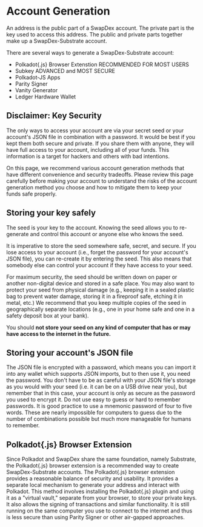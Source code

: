 # Account Generation

An address is the public part of a SwapDex account. The private part is the key used to access this address. The public and private parts together make up a SwapDex-Substrate account.

There are several ways to generate a SwapDex-Substrate account:

- Polkadot{.js} Browser Extenstion RECOMMENDED FOR MOST USERS
- Subkey ADVANCED and MOST SECURE
- Polkadot-JS Apps
- Parity Signer
- Vanity Generator
- Ledger Hardware Wallet

## Disclaimer: Key Security

The only ways to access your account are via your secret seed or your account's JSON file in combination with a password. It would be best if you kept them both secure and private. If you share them with anyone, they will have full access to your account, including all of your funds. This information is a target for hackers and others with bad intentions. 

On this page, we recommend various account generation methods that have different convenience and security tradeoffs. Please review this page carefully before making your account to understand the risks of the account generation method you choose and how to mitigate them to keep your funds safe properly.

## Storing your key safely

The seed is your key to the account. Knowing the seed allows you to re-generate and control this account or anyone else who knows the seed.

It is imperative to store the seed somewhere safe, secret, and secure. If you lose access to your account (i.e., forget the password for your account's JSON file), you can re-create it by entering the seed. This also means that somebody else can control your account if they have access to your seed.

For maximum security, the seed should be written down on paper or another non-digital device and stored in a safe place. You may also want to protect your seed from physical damage (e.g., keeping it in a sealed plastic bag to prevent water damage, storing it in a fireproof safe, etching it in metal, etc.) We recommend that you keep multiple copies of the seed in geographically separate locations (e.g., one in your home safe and one in a safety deposit box at your bank).

You should **not store your seed on any kind of computer that has or may have access to the internet in the future.**

## Storing your account's JSON file

The JSON file is encrypted with a password, which means you can import it into any wallet which supports JSON imports, but to then use it, you need the password. You don't have to be as careful with your JSON file's storage as you would with your seed (i.e. it can be on a USB drive near you), but remember that in this case, your account is only as secure as the password you used to encrypt it. Do not use easy to guess or hard to remember passwords. It is good practice to use a mnemonic password of four to five words. These are nearly impossible for computers to guess due to the number of combinations possible but much more manageable for humans to remember.

## Polkadot{.js} Browser Extension
Since Polkadot and SwapDex share the same foundation, namely Substrate, the Polkadot{.js} browser extension is a recommended way to create SwapDex-Substrate accounts. The Polkadot{.js} browser extension provides a reasonable balance of security and usability. It provides a separate local mechanism to generate your address and interact with Polkadot.
This method involves installing the Polkadot{.js} plugin and using it as a "virtual vault," separate from your browser, to store your private keys. It also allows the signing of transactions and similar functionality.
It is still running on the same computer you use to connect to the internet and thus is less secure than using Parity Signer or other air-gapped approaches.